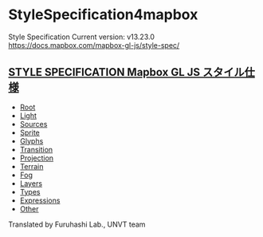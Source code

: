 # StyleSpecification4mapbox
Style Specification Current version: v13.23.0 https://docs.mapbox.com/mapbox-gl-js/style-spec/

## [STYLE SPECIFICATION Mapbox GL JS スタイル仕様](https://github.com/furuhashilab/StyleSpecification4mapbox/blob/main/style-spec.md)
* [Root](https://github.com/furuhashilab/StyleSpecification4mapbox/blob/main/Root.md)
* [Light](https://github.com/furuhashilab/StyleSpecification4mapbox/blob/main/Light.md)
* [Sources](https://github.com/furuhashilab/StyleSpecification4mapbox/blob/main/Sources.md)
* [Sprite](https://github.com/furuhashilab/StyleSpecification4mapbox/blob/main/Sprite.md)
* [Glyphs](https://github.com/furuhashilab/StyleSpecification4mapbox/blob/main/Glyphs.md)
* [Transition](https://github.com/furuhashilab/StyleSpecification4mapbox/blob/main/Transition.md)
* [Projection](https://github.com/furuhashilab/StyleSpecification4mapbox/blob/main/Projection.md)
* [Terrain](https://github.com/furuhashilab/StyleSpecification4mapbox/blob/main/Terrain.md)
* [Fog](https://github.com/furuhashilab/StyleSpecification4mapbox/blob/main/Fog.md)
* [Layers](https://github.com/furuhashilab/StyleSpecification4mapbox/blob/main/Layers.md)
* [Types](https://github.com/furuhashilab/StyleSpecification4mapbox/blob/main/Types.md)
* [Expressions](https://github.com/furuhashilab/StyleSpecification4mapbox/blob/main/Expressions.md)
* [Other](https://github.com/furuhashilab/StyleSpecification4mapbox/blob/main/Other.md)

Translated by Furuhashi Lab., UNVT team
